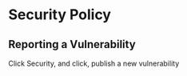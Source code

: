 # Security Policy

## Reporting a Vulnerability

Click Security, and click, publish a new vulnerability
